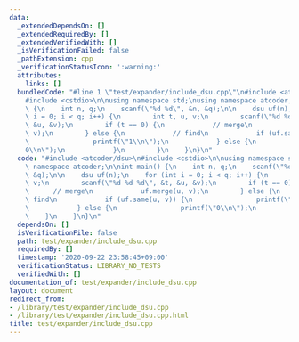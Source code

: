 ```yaml
---
data:
  _extendedDependsOn: []
  _extendedRequiredBy: []
  _extendedVerifiedWith: []
  _isVerificationFailed: false
  _pathExtension: cpp
  _verificationStatusIcon: ':warning:'
  attributes:
    links: []
  bundledCode: "#line 1 \"test/expander/include_dsu.cpp\"\n#include <atcoder/dsu>\n\
    #include <cstdio>\n\nusing namespace std;\nusing namespace atcoder;\n\nint main()\
    \ {\n    int n, q;\n    scanf(\"%d %d\", &n, &q);\n\n    dsu uf(n);\n    for (int\
    \ i = 0; i < q; i++) {\n        int t, u, v;\n        scanf(\"%d %d %d\", &t,\
    \ &u, &v);\n        if (t == 0) {\n            // merge\n            uf.merge(u,\
    \ v);\n        } else {\n            // find\n            if (uf.same(u, v)) {\n\
    \                printf(\"1\\n\");\n            } else {\n                printf(\"\
    0\\n\");\n            }\n        }\n    }\n}\n"
  code: "#include <atcoder/dsu>\n#include <cstdio>\n\nusing namespace std;\nusing\
    \ namespace atcoder;\n\nint main() {\n    int n, q;\n    scanf(\"%d %d\", &n,\
    \ &q);\n\n    dsu uf(n);\n    for (int i = 0; i < q; i++) {\n        int t, u,\
    \ v;\n        scanf(\"%d %d %d\", &t, &u, &v);\n        if (t == 0) {\n      \
    \      // merge\n            uf.merge(u, v);\n        } else {\n            //\
    \ find\n            if (uf.same(u, v)) {\n                printf(\"1\\n\");\n\
    \            } else {\n                printf(\"0\\n\");\n            }\n    \
    \    }\n    }\n}\n"
  dependsOn: []
  isVerificationFile: false
  path: test/expander/include_dsu.cpp
  requiredBy: []
  timestamp: '2020-09-22 23:58:45+09:00'
  verificationStatus: LIBRARY_NO_TESTS
  verifiedWith: []
documentation_of: test/expander/include_dsu.cpp
layout: document
redirect_from:
- /library/test/expander/include_dsu.cpp
- /library/test/expander/include_dsu.cpp.html
title: test/expander/include_dsu.cpp
---
```

